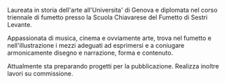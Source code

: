 Laureata in storia dell'arte all'Universita' di Genova e diplomata nel corso triennale di fumetto presso la Scuola Chiavarese del Fumetto di Sestri Levante.

Appassionata di musica, cinema e ovviamente arte, trova nel fumetto e nell'illustrazione i mezzi adeguati ad esprimersi e a coniugare armonicamente disegno e narrazione, forma e contenuto.

Attualmente sta preparando progetti per la pubblicazione. Realizza inoltre lavori su commissione.

